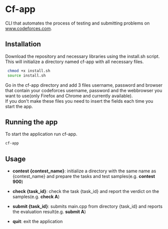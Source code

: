 
# Cf-app

CLI that automates the process of testing and submitting problems on www.codeforces.com.

## Installation

Download the repository and necessary libraries using the install.sh script.<br>
This will initialize a directory named cf-app with all necessary files.

```bash
 chmod +x install.sh
 source install.sh
 ```


Go in the cf-app directory and add 3 files username, password and browser that contain your codeforces username, password and the webbrowser you want to use(only Firefox and Chrome and currently available).<br>
If you don't make these files you need to insert the fields each time you start the app.


## Running the app

To start the application run cf-app.

```bash
cf-app
```
    
## Usage

- **contest {contest_name}**: initialize a directory with the same name as {contest_name} and prepare the tasks and test samples(e.g. **contest 900**)

- **check {task_id}**: check the task {task_id} and report the verdict on the samples(e.g. **check A**)

- **submit {task_id}**: submits main.cpp from directory {task_id} and reports the evaluation result(e.g. **submit A**)

- **quit**: exit the application
    
    

